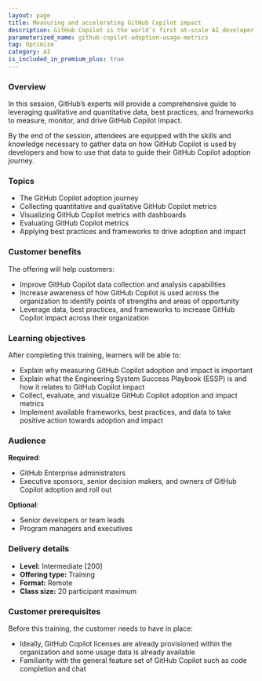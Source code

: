 ```yaml
---
layout: page
title: Measuring and accelerating GitHub Copilot impact
description: GitHub Copilot is the world’s first at-scale AI developer tool. Sitting within the editor as a simple extension, GitHub Copilot draws context from a developer’s code to suggest new lines, entire functions, tests, and even complex algorithms.
parameterized_name: github-copilot-adoption-usage-metrics
tag: Optimize
category: AI
is_included_in_premium_plus: true
---
```


### Overview

In this session, GitHub’s experts will provide a comprehensive guide to leveraging qualitative and quantitative data, best practices, and frameworks to measure, monitor, and drive GitHub Copilot impact.

By the end of the session, attendees are equipped with the skills and knowledge necessary to gather data on how GitHub Copilot is used by developers and how to use that data to guide their GitHub Copilot adoption journey.

### Topics

* The GitHub Copilot adoption journey  
* Collecting quantitative and qualitative GitHub Copilot metrics  
* Visualizing GitHub Copilot metrics with dashboards  
* Evaluating GitHub Copilot metrics  
* Applying best practices and frameworks to drive adoption and impact

### Customer benefits

The offering will help customers:

* Improve GitHub Copilot data collection and analysis capabilities  
* Increase awareness of how GitHub Copilot is used across the organization to identify points of strengths and areas of opportunity  
* Leverage data, best practices, and frameworks to increase GitHub Copilot impact across their organization

### Learning objectives

After completing this training, learners will be able to: 

* Explain why measuring GitHub Copilot adoption and impact is important  
* Explain what the Engineering System Success Playbook (ESSP) is and how it relates to GitHub Copilot impact  
* Collect, evaluate, and visualize GitHub Copilot adoption and impact metrics  
* Implement available frameworks, best practices, and data to take positive action towards adoption and impact

### Audience

**Required**:

* GitHub Enterprise administrators  
* Executive sponsors, senior decision makers, and owners of GitHub Copilot adoption and roll out

**Optional**:

* Senior developers or team leads  
* Program managers and executives

### Delivery details

* **Level:** Intermediate \[200\]  
* **Offering type:** Training  
* **Format:** Remote  
* **Class size:** 20 participant maximum

### Customer prerequisites

Before this training, the customer needs to have in place:

* Ideally, GitHub Copilot licenses are already provisioned within the organization and some usage data is already available  
* Familiarity with the general feature set of GitHub Copilot such as code completion and chat
